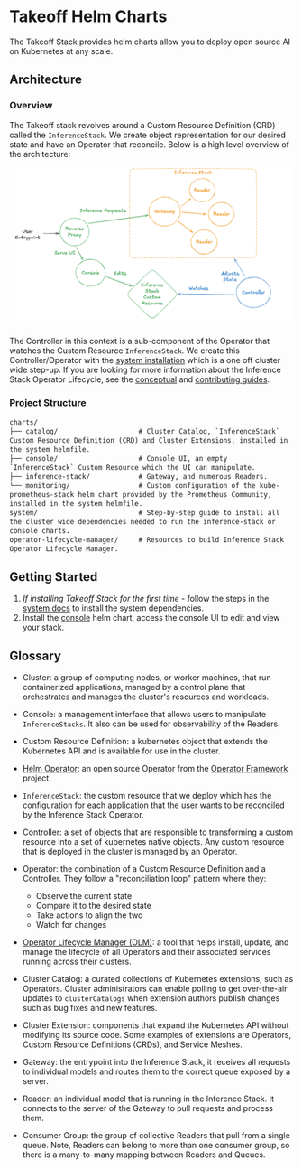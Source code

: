 # Takeoff Helm Charts

The Takeoff Stack provides helm charts allow you to deploy open source AI on Kubernetes at any scale.

## Architecture

### Overview

The Takeoff stack revolves around a Custom Resource Definition (CRD) called the `InferenceStack`. We create object representation for our desired state and have an Operator that reconcile. Below is a high level overview of the architecture:

![overview](overview.png)

The Controller in this context is a sub-component of the Operator that watches the Custom Resource `InferenceStack`. We create this Controller/Operator with the [system installation](./system/README.md#installation) which is a one off cluster wide step-up. If you are looking for more information about the Inference Stack Operator Lifecycle, see the [conceptual](./operator-lifecycle-manager/README.md) and [contributing guides](./operator-lifecycle-manager/CONTRIBUTING.md).

### Project Structure

```plaintext
charts/
├── catalog/                    # Cluster Catalog, `InferenceStack` Custom Resource Definition (CRD) and Cluster Extensions, installed in the system helmfile.
├── console/                    # Console UI, an empty `InferenceStack` Custom Resource which the UI can manipulate.
├── inference-stack/            # Gateway, and numerous Readers.
└── monitoring/                 # Custom configuration of the kube-prometheus-stack helm chart provided by the Prometheus Community, installed in the system helmfile.
system/                         # Step-by-step guide to install all the cluster wide dependencies needed to run the inference-stack or console charts.
operator-lifecycle-manager/     # Resources to build Inference Stack Operator Lifecycle Manager.
```

## Getting Started

1. *If installing Takeoff Stack for the first time* - follow the steps in the [system docs](./system/README.md#installation) to install the system dependencies.
2. Install the [console](./charts/console/README.md) helm chart, access the console UI to edit and view your stack.

## Glossary

* Cluster: a group of computing nodes, or worker machines, that run containerized applications, managed by a control plane that orchestrates and manages the cluster's resources and workloads.

* Console: a management interface that allows users to manipulate `InferenceStacks`. It also can be used for observability of the Readers.

* Custom Resource Definition: a kubernetes object that extends the Kubernetes API and is available for use in the cluster.

* [Helm Operator](https://github.com/operator-framework/helm-operator-plugins): an open source Operator from the [Operator Framework](https://operatorframework.io/) project.

* `InferenceStack`: the custom resource that we deploy which has the configuration for each application that the user wants to be reconciled by the Inference Stack Operator.

* Controller: a set of objects that are responsible to transforming a custom resource into a set of kubernetes native objects. Any custom resource that is deployed in the cluster is managed by an Operator.

* Operator: the combination of a Custom Resource Definition and a Controller. They follow a "reconciliation loop" pattern where they:
  * Observe the current state
  * Compare it to the desired state
  * Take actions to align the two
  * Watch for changes

* [Operator Lifecycle Manager (OLM)](https://operator-framework.github.io/operator-controller/): a tool that helps install, update, and manage the lifecycle of all Operators and their associated services running across their clusters.

* Cluster Catalog: a curated collections of Kubernetes extensions, such as Operators. Cluster administrators can enable polling to get over-the-air updates to `clusterCatalogs` when extension authors publish changes such as bug fixes and new features.

* Cluster Extension: components that expand the Kubernetes API without modifying its source code. Some examples of extensions are Operators, Custom Resource Definitions (CRDs), and Service Meshes.

* Gateway: the entrypoint into the Inference Stack, it receives all requests to individual models and routes them to the correct queue exposed by a server.

* Reader: an individual model that is running in the Inference Stack. It connects to the server of the Gateway to pull requests and process them.

* Consumer Group: the group of collective Readers that pull from a single queue. Note, Readers can belong to more than one consumer group, so there is a many-to-many mapping between Readers and Queues.

